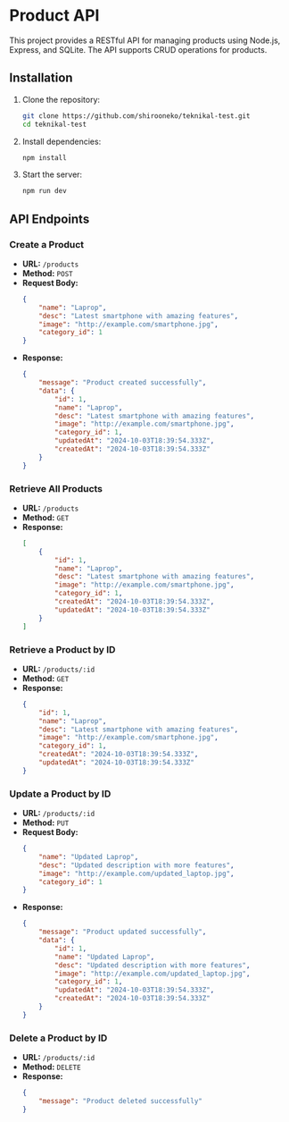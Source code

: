 # Product API 

This project provides a RESTful API for managing products using Node.js, Express, and SQLite. The API supports CRUD operations for products.

## Installation

1. Clone the repository:
    ```bash
    git clone https://github.com/shirooneko/teknikal-test.git
    cd teknikal-test
    ```

2. Install dependencies:
    ```bash
    npm install
    ``````

3. Start the server:
    ```bash
    npm run dev
    ```

## API Endpoints

### Create a Product

- **URL:** `/products`
- **Method:** `POST`
- **Request Body:**
    ```json
    {
        "name": "Laprop",
        "desc": "Latest smartphone with amazing features",
        "image": "http://example.com/smartphone.jpg",
        "category_id": 1
    }
    ```
- **Response:**
    ```json
    {
        "message": "Product created successfully",
        "data": {
            "id": 1,
            "name": "Laprop",
            "desc": "Latest smartphone with amazing features",
            "image": "http://example.com/smartphone.jpg",
            "category_id": 1,
            "updatedAt": "2024-10-03T18:39:54.333Z",
            "createdAt": "2024-10-03T18:39:54.333Z"
        }
    }
    ```

### Retrieve All Products

- **URL:** `/products`
- **Method:** `GET`
- **Response:**
    ```json
    [
        {
            "id": 1,
            "name": "Laprop",
            "desc": "Latest smartphone with amazing features",
            "image": "http://example.com/smartphone.jpg",
            "category_id": 1,
            "createdAt": "2024-10-03T18:39:54.333Z",
            "updatedAt": "2024-10-03T18:39:54.333Z"
        }
    ]
    ```

### Retrieve a Product by ID

- **URL:** `/products/:id`
- **Method:** `GET`
- **Response:**
    ```json
    {
        "id": 1,
        "name": "Laprop",
        "desc": "Latest smartphone with amazing features",
        "image": "http://example.com/smartphone.jpg",
        "category_id": 1,
        "createdAt": "2024-10-03T18:39:54.333Z",
        "updatedAt": "2024-10-03T18:39:54.333Z"
    }
    ```

### Update a Product by ID

- **URL:** `/products/:id`
- **Method:** `PUT`
- **Request Body:**
    ```json
    {
        "name": "Updated Laprop",
        "desc": "Updated description with more features",
        "image": "http://example.com/updated_laptop.jpg",
        "category_id": 1
    }
    ```
- **Response:**
    ```json
    {
        "message": "Product updated successfully",
        "data": {
            "id": 1,
            "name": "Updated Laprop",
            "desc": "Updated description with more features",
            "image": "http://example.com/updated_laptop.jpg",
            "category_id": 1,
            "updatedAt": "2024-10-03T18:39:54.333Z",
            "createdAt": "2024-10-03T18:39:54.333Z"
        }
    }
    ```

### Delete a Product by ID

- **URL:** `/products/:id`
- **Method:** `DELETE`
- **Response:**
    ```json
    {
        "message": "Product deleted successfully"
    }
    ```
